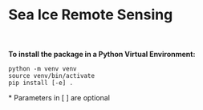 # Sea Ice Remote Sensing
<br/><br/>
**To install the package in a Python Virtual Environment:**
```
python -m venv venv
source venv/bin/activate
pip install [-e] .
```
\* Parameters in [ ] are optional
<br/>
